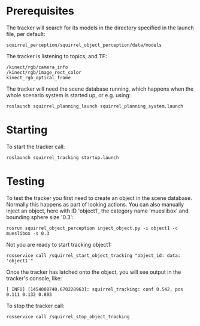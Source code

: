 # Prerequisites
The tracker will search for its models in the directory specified in the launch file, per default:
```
squirrel_perception/squirrel_object_perception/data/models
```

The tracker is listening to topics, and TF:
```
/kinect/rgb/camera_info
/kinect/rgb/image_rect_color
kinect_rgb_optical_frame
```

The tracker will need the scene database running, which happens when the whole scenario system is started up, or e.g. using:
```
roslaunch squirrel_planning_launch squirrel_planning_system.launch
```

# Starting
To start the tracker call:
```
roslaunch squirrel_tracking startup.launch
```

# Testing

To test the tracker you first need to create an object in the scene database. Normally this happens as part of looking actions. You can also manually inject an object, here with ID 'object1', the category name 'mueslibox' and bounding sphere size '0.3':
```
rosrun squirrel_object_perception inject_object.py -i object1 -c mueslibox -s 0.3
```

Not you are ready to start tracking object1:
```
rosservice call /squirrel_start_object_tracking "object_id: data: 'object1'" 
```

Once the tracker has latched onto the object, you will see output in the tracker's console, like:
```
[ INFO] [1454008740.670228963]: squirrel_tracking: conf 0.542, pos 0.111 0.132 0.803
```

To stop the tracker call:
```
rosservice call /squirrel_stop_object_tracking
```
